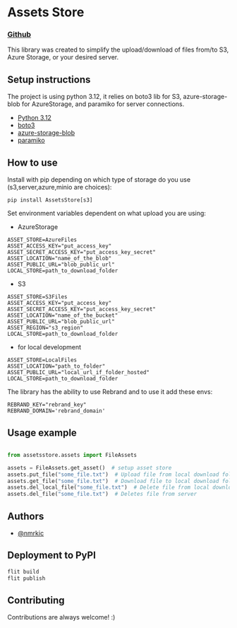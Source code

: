 # Assets Store

### [**Github**](https://github.com/nmrkic/AssetsStore)

This library was created to simplify the upload/download of files from/to S3, Azure Storage, or your desired server.

## Setup instructions

The project is using python 3.12, it relies on boto3 lib for S3, azure-storage-blob for AzureStorage, and paramiko for server connections.

- [Python 3.12](python.org/downloads/)
- [boto3](https://boto3.amazonaws.com/v1/documentation/api/latest/index.html)
- [azure-storage-blob](https://pypi.org/project/azure-storage-blob/)
- [paramiko](https://www.paramiko.org/)

## How to use

Install with pip depending on which type of storage do you use (s3,server,azure,minio are choices):

`pip install AssetsStore[s3]`

Set environment variables dependent on what upload you are using:

- AzureStorage

```
ASSET_STORE=AzureFiles
ASSET_ACCESS_KEY="put_access_key"
ASSET_SECRET_ACCESS_KEY="put_access_key_secret"
ASSET_LOCATION="name_of_the_blob"
ASSET_PUBLIC_URL="blob_public_url"
LOCAL_STORE=path_to_download_folder
```

- S3

```
ASSET_STORE=S3Files
ASSET_ACCESS_KEY="put_access_key"
ASSET_SECRET_ACCESS_KEY="put_access_key_secret"
ASSET_LOCATION="name_of_the_bucket"
ASSET_PUBLIC_URL="blob_public_url"
ASSET_REGION="s3_region"
LOCAL_STORE=path_to_download_folder
```

- for local development

```
ASSET_STORE=LocalFiles
ASSET_LOCATION="path_to_folder"
ASSET_PUBLIC_URL="local_url_if_folder_hosted"
LOCAL_STORE=path_to_download_folder
```

The library has the ability to use Rebrand and to use it add these envs:

```
REBRAND_KEY="rebrand_key"
REBRAND_DOMAIN='rebrand_domain'
```

## Usage example

```python

from assetsstore.assets import FileAssets

assets = FileAssets.get_asset()  # setup asset store
assets.put_file("some_file.txt")  # Upload file from local download folder
assets.get_file("some_file.txt")  # Download file to local download folder
assets.del_local_file("some_file.txt")  # Delete file from local download folder
assets.del_file("some_file.txt")  # Deletes file from server
```

## Authors

- [@nmrkic](https://github.com/nmrkic)

## Deployment to PyPI

```bash
flit build
flit publish
```

## Contributing

Contributions are always welcome! :)
